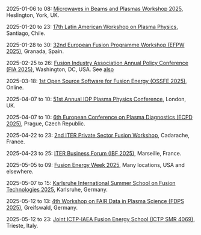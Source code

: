 2025-01-06 to 08: [Microwaves in Beams and Plasmas Workshop 2025](https://indico.ukaea.uk/event/364/), Heslington, York, UK.

2025-01-20 to 23: [17th Latin American Workshop on Plasma Physics](http://fis.puc.cl/~lawpp/), Santiago, Chile.

2025-01-28 to 30: [32nd European Fusion Programme Workshop (EFPW 2025)](https://indico.euro-fusion.org/category/381/), Granada, Spain.

2025-02-25 to 26: [Fusion Industry Association Annual Policy Conference (FIA 2025)](https://fusionindustryassociation.org/fia-annual-conference-2025/), Washington, DC, USA. See [also](https://x.com/Fusion_Industry)

2025-03-18: [1st Open Source Software for Fusion Energy (OSSFE 2025)](https://ossfe.github.io), Online.

2025-04-07 to 10: [51st Annual IOP Plasma Physics Conference](https://iop.eventsair.com/plasma2025/), London, UK.

2025-04-07 to 10: [6th European Conference on Plasma Diagnostics (ECPD 2025)](https://indico.ipp.cas.cz/event/30/), Prague, Czech Republic.

2025-04-22 to 23: [2nd ITER Private Sector Fusion Workshop](https://indico.iter.org/event/529/), Cadarache, France.

2025-04-23 to 25: [ITER Business Forum (IBF 2025)](https://iterbusinessforum.com/homepage.aspx), Marseille, France.

2025-05-05 to 09: [Fusion Energy Week 2025](https://usfusionenergy.org/fusion-energy-week), Many locations, USA and elsewhere.

2025-05-07 to 15: [Karlsruhe International Summer School on Fusion Technologies 2025](https://summerschool.fusion.kit.edu/), Karlsruhe, Germany.

2025-05-12 to 13: [4th Workshop on FAIR Data in Plasma Science (FDPS 2025)](https://plasma-mds.org/ws-fair-data-plasma-science-4.html), Greifswald, Germany.

2025-05-12 to 23: [Joint ICTP-IAEA Fusion Energy School (ICTP SMR 4069)](https://indico.ictp.it/event/10834), Trieste, Italy.

